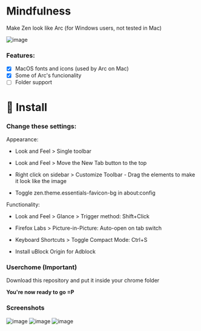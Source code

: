 # Mindfulness
Make Zen look like Arc (for Windows users, not tested in Mac)

![image](https://github.com/user-attachments/assets/c9f833f9-5856-4b46-bb3e-cc9a580411a3)

### Features:
- [x] MacOS fonts and icons (used by Arc on Mac)
- [x] Some of Arc's funcionality
- [ ] Folder support

# 🌊 Install
### Change these settings:

Appearance:

- Look and Feel > Single toolbar

- Look and Feel > Move the New Tab button to the top

- Right click on sidebar > Customize Toolbar - Drag the elements to make it look like the image

- Toggle zen.theme.essentials-favicon-bg in about:config

Functionality:

- Look and Feel > Glance > Trigger method: Shift+Click

- Firefox Labs > Picture-in-Picture: Auto-open on tab switch

- Keyboard Shortcuts > Toggle Compact Mode: Ctrl+S

- Install uBlock Origin for Adblock

### Userchome (Important)
Download this repository and put it inside your chrome folder

**You're now ready to go =P**

### Screenshots

![image](https://github.com/user-attachments/assets/efd782df-9518-4ae7-9a30-105ced774b42)
![image](https://github.com/user-attachments/assets/6bafd85b-013d-499c-9a37-11a5ad02bba7)
![image](https://github.com/user-attachments/assets/d3cdbcf5-640b-43c0-a81b-ef1f03e2816c)

